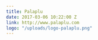 ```yaml
---
title: Palaplu
date: 2017-03-06 10:22:00 Z
link: http://www.palaplu.com
logo: "/uploads/logo-palaplu.png"
---
```


